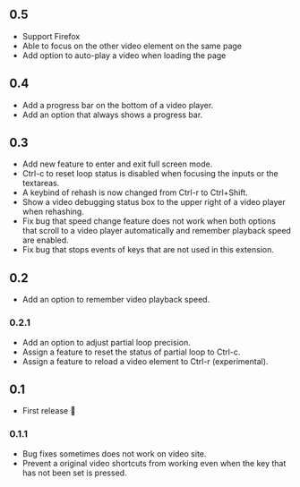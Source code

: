 ## 0.5
* Support Firefox
* Able to focus on the other video element on the same page
* Add option to auto-play a video when loading the page

## 0.4
* Add a progress bar on the bottom of a video player.
* Add an option that always shows a progress bar.

## 0.3
* Add new feature to enter and exit full screen mode.
* Ctrl-c to reset loop status is disabled when focusing the inputs or the textareas.
* A keybind of rehash is now changed from Ctrl-r to Ctrl+Shift.
* Show a video debugging status box to the upper right of a video player when rehashing.
* Fix bug that speed change feature does not work when both options that scroll to a video player automatically and remember playback speed are enabled.
* Fix bug that stops events of keys that are not used in this extension.

## 0.2
* Add an option to remember video playback speed.

### 0.2.1
* Add an option to adjust partial loop precision.
* Assign a feature to reset the status of partial loop to Ctrl-c.
* Assign a feature to reload a video element to Ctrl-r (experimental).

## 0.1
* First release :tada:

### 0.1.1
* Bug fixes sometimes does not work on video site.
* Prevent a original video shortcuts from working even when the key that has not been set is pressed.
